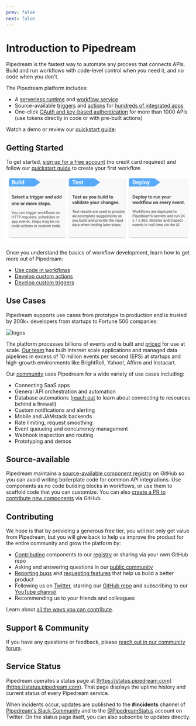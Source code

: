 ```yaml
---
prev: false
next: false
---
```


# Introduction to Pipedream

Pipedream is the fastest way to automate any process that connects APIs. Build and run workflows with code-level control when you need it, and no code when you don't.

The Pipedream platform includes:

- A [serverless runtime](/code/) and [workflow service](/workflows/)
- Source-available [triggers](/workflows/steps/triggers/) and [actions](/workflows/steps/actions/) for [hundreds of integrated apps](https://pipedream.com/explore/)
- One-click [OAuth and key-based authentication](/connected-accounts/) for more than 1000 APIs (use tokens directly in code or with pre-built actions)

Watch a demo or review our [quickstart guide](/quickstart/):

<VideoPlayer src="https://www.youtube.com/embed/pRHsQyyfYl0" title="Introduction to Pipedream" />

## Getting Started

To get started, [sign up for a free account](https://pipedream.com/auth/signup) (no credit card required) and follow our [quickstart guide](/quickstart/) to create your first workflow.

![build, test,deploy](./images/getting-started5.png)

Once you understand the basics of workflow development, learn how to get more out of Pipedream:

- [Use code in workflows](/code/)
- [Develop custom actions](/components/quickstart/nodejs/actions/)
- [Develop custom triggers](/components/quickstart/nodejs/sources/)

## Use Cases

Pipedream supports use cases from prototype to production and is trusted by 200k+ developers from startups to Fortune 500 companies:

![logos](https://res.cloudinary.com/pipedreamin/image/upload/v1612919944/homepage/logos_kcbviz.png)

The platform processes billions of events and is built and [priced](https://pipedream.com/pricing/) for use at scale. [Our team](https://pipedream.com/about) has built internet scale applications and managed data pipelines in excess of 10 million events per second (EPS) at startups and high-growth environments like BrightRoll, Yahoo!, Affirm and Instacart.

Our [community](https://pipedream.com/community) uses Pipedream for a wide variety of use cases including:

- Connecting SaaS apps
- General API orchestration and automation
- Database automations ([reach out](https://pipedream.com/community) to learn about connecting to resources behind a firewall)
- Custom notifications and alerting
- Mobile and JAMstack backends
- Rate limiting, request smoothing
- Event queueing and concurrency management
- Webhook inspection and routing
- Prototyping and demos

## Source-available

Pipedream maintains a [source-available component registry](https://github.com/pipedreamhq/pipedream/) on GitHub so you can avoid writing boilerplate code for common API integrations. Use components as no code building blocks in workflows, or use them to scaffold code that you can customize. You can also [create a PR to contribute new components](/components/guidelines/#process) via GitHub.

## Contributing

We hope is that by providing a generous free tier, you will not only get value from Pipedream, but you will give back to help us improve the product for the entire community and grow the platform by:

- [Contributing](/components/guidelines/) components to our [registry](https://github.com/pipedreamhq/pipedream) or sharing via your own GitHub repo
- Asking and answering questions in our [public community](https://pipedream.com/community/)
- [Reporting bugs](https://pipedream.com/community/c/bugs/9) and [requesting features](https://github.com/PipedreamHQ/pipedream/issues/new?assignees=&labels=enhancement&template=feature_request.md&title=%5BFEATURE%5D+) that help us build a better product
- Following us on [Twitter](https://twitter.com/pipedream), starring our [GitHub repo](https://github.com/PipedreamHQ/pipedream) and subscribing to our [YouTube channel](https://www.youtube.com/c/pipedreamhq)
- Recommending us to your friends and colleagues

Learn about [all the ways you can contribute](https://pipedream.com/contributing).

## Support & Community

If you have any questions or feedback, please [reach out in our community forum](https://pipedream.com/community).

## Service Status

Pipedream operates a status page at [https://status.pipedream.com](https://status.pipedream.com). That page displays the uptime history and current status of every Pipedream service.

When incidents occur, updates are published to the **#incidents** channel of [Pipedream's Slack Community](https://pipedream.com/support) and to the [@PipedreamStatus](https://twitter.com/PipedreamStatus) account on Twitter. On the status page itself, you can also subscribe to updates directly.
